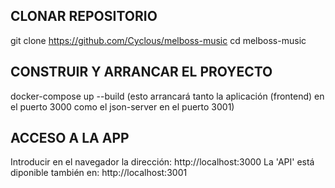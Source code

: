 ## CLONAR REPOSITORIO
git clone https://github.com/Cyclous/melboss-music
cd melboss-music

## CONSTRUIR Y ARRANCAR EL PROYECTO
docker-compose up --build   (esto arrancará tanto la aplicación (frontend) en el puerto 3000 como el json-server en el puerto 3001)

## ACCESO A LA APP
Introducir en el navegador la dirección: http://localhost:3000
La 'API' está diponible también en: http://localhost:3001
